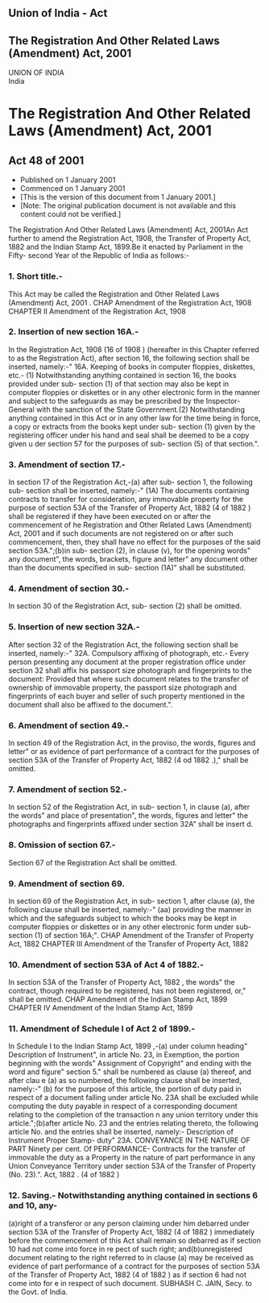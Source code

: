 ## Union of India - Act

## The Registration And Other Related Laws (Amendment) Act, 2001

UNION OF INDIA  
India

# The Registration And Other Related Laws (Amendment) Act, 2001

## Act 48 of 2001

  * Published on 1 January 2001 
  * Commenced on 1 January 2001 
  * [This is the version of this document from 1 January 2001.] 
  * [Note: The original publication document is not available and this content could not be verified.] 

The Registration And Other Related Laws (Amendment) Act, 2001An Act further to
amend the Registration Act, 1908, the Transfer of Property Act, 1882 and the
Indian Stamp Act, 1899.Be it enacted by Parliament in the Fifty- second Year
of the Republic of India as follows:-

### 1. Short title.-

This Act may be called the Registration and Other Related Laws (Amendment)
Act, 2001 . CHAP Amendment of the Registration Act, 1908 CHAPTER II Amendment
of the Registration Act, 1908

### 2. Insertion of new section 16A.-

In the Registration Act, 1908 (16 of 1908 ) (hereafter in this Chapter
referred to as the Registration Act), after section 16, the following section
shall be inserted, namely:-" 16A. Keeping of books in computer floppies,
diskettes, etc.- (1) Notwithstanding anything contained in section 16, the
books provided under sub- section (1) of that section may also be kept in
computer floppies or diskettes or in any other electronic form in the manner
and subject to the safeguards as may be prescribed by the Inspector- General
with the sanction of the State Government.(2) Notwithstanding anything
contained in this Act or in any other law for the time being in force, a copy
or extracts from the books kept under sub- section (1) given by the
registering officer under his hand and seal shall be deemed to be a copy given
u der section 57 for the purposes of sub- section (5) of that section.".

### 3. Amendment of section 17.-

In section 17 of the Registration Act,-(a) after sub- section 1, the following
sub- section shall be inserted, namely:-" (1A) The documents containing
contracts to transfer for consideration, any immovable property for the
purpose of section 53A of the Transfer of Property Act, 1882 (4 of 1882 )
shall be registered if they have been executed on or after the commencement of
he Registration and Other Related Laws (Amendment) Act, 2001 and if such
documents are not registered on or after such commencement, then, they shall
have no effect for the purposes of the said section 53A.";(b)in sub- section
(2), in clause (v), for the opening words" any document", the words, brackets,
figure and letter" any document other than the documents specified in sub-
section (1A)" shall be substituted.

### 4. Amendment of section 30.-

In section 30 of the Registration Act, sub- section (2) shall be omitted.

### 5. Insertion of new section 32A.-

After section 32 of the Registration Act, the following section shall be
inserted, namely:-" 32A. Compulsory affixing of photograph, etc.- Every person
presenting any document at the proper registration office under section 32
shall affix his passport size photograph and fingerprints to the document:
Provided that where such document relates to the transfer of ownership of
immovable property, the passport size photograph and fingerprints of each
buyer and seller of such property mentioned in the document shall also be
affixed to the document.".

### 6. Amendment of section 49.-

In section 49 of the Registration Act, in the proviso, the words, figures and
letter" or as evidence of part performance of a contract for the purposes of
section 53A of the Transfer of Property Act, 1882 (4 od 1882 .)," shall be
omitted.

### 7. Amendment of section 52.-

In section 52 of the Registration Act, in sub- section 1, in clause (a), after
the words" and place of presentation", the words, figures and letter" the
photographs and fingerprints affixed under section 32A" shall be insert d.

### 8. Omission of section 67.-

Section 67 of the Registration Act shall be omitted.

### 9. Amendment of section 69.

In section 69 of the Registration Act, in sub- section 1, after clause (a),
the following clause shall be inserted, namely:-" (aa) providing the manner in
which and the safeguards subject to which the books may be kept in computer
floppies or diskettes or in any other electronic form under sub- section (1)
of section 16A;". CHAP Amendment of the Transfer of Property Act, 1882 CHAPTER
III Amendment of the Transfer of Property Act, 1882

### 10. Amendment of section 53A of Act 4 of 1882.-

In section 53A of the Transfer of Property Act, 1882 , the words" the
contract, though required to be registered, has not been registered, or,"
shall be omitted. CHAP Amendment of the Indian Stamp Act, 1899 CHAPTER IV
Amendment of the Indian Stamp Act, 1899

### 11. Amendment of Schedule I of Act 2 of 1899.-

In Schedule I to the Indian Stamp Act, 1899 ,-(a) under column heading"
Description of Instrument", in article No. 23, in Exemption, the portion
beginning with the words" Assignment of Copyright" and ending with the word
and figure" section 5." shall be numbered as clause (a) thereof, and after
clau e (a) as so numbered, the following clause shall be inserted, namely:-"
(b) for the purpose of this article, the portion of duty paid in respect of a
document falling under article No. 23A shall be excluded while computing the
duty payable in respect of a corresponding document relating to the completion
of the transaction n any union territory under this article.";(b)after article
No. 23 and the entries relating thereto, the following article No. and the
entries shall be inserted, namely:- Description of Instrument Proper Stamp-
duty" 23A. CONVEYANCE IN THE NATURE OF PART Ninety per cent. Of PERFORMANCE-
Contracts for the transfer of immovable the duty as a Property in the nature
of part performance in any Union Conveyance Territory under section 53A of the
Transfer of Property (No. 23).". Act, 1882 . (4 of 1882 )

### 12. Saving.- Notwithstanding anything contained in sections 6 and 10, any-

(a)right of a transferor or any person claiming under him debarred under
section 53A of the Transfer of Property Act, 1882 (4 of 1882 ) immediately
before the commencement of this Act shall remain so debarred as if section 10
had not come into force in re pect of such right; and(b)unregistered document
relating to the right referred to in clause (a) may be received as evidence of
part performance of a contract for the purposes of section 53A of the Transfer
of Property Act, 1882 (4 of 1882 ) as if section 6 had not come into for e in
respect of such document. SUBHASH C. JAIN, Secy. to the Govt. of India.


